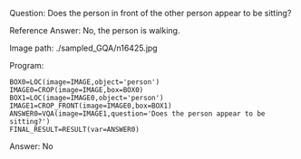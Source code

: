 Question: Does the person in front of the other person appear to be sitting?

Reference Answer: No, the person is walking.

Image path: ./sampled_GQA/n16425.jpg

Program:

```
BOX0=LOC(image=IMAGE,object='person')
IMAGE0=CROP(image=IMAGE,box=BOX0)
BOX1=LOC(image=IMAGE0,object='person')
IMAGE1=CROP_FRONT(image=IMAGE0,box=BOX1)
ANSWER0=VQA(image=IMAGE1,question='Does the person appear to be sitting?')
FINAL_RESULT=RESULT(var=ANSWER0)
```
Answer: No

